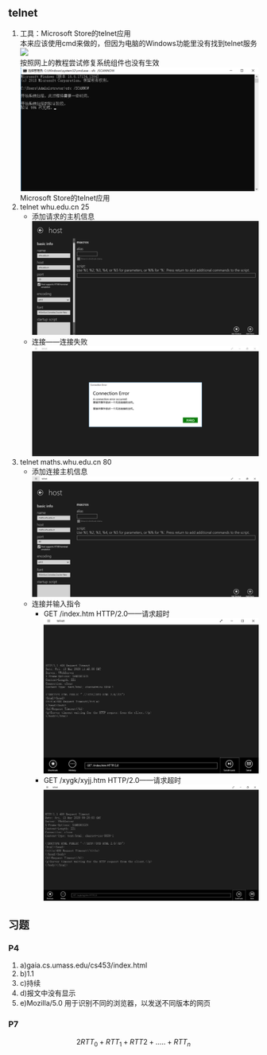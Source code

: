 ## telnet

1. 工具：Microsoft Store的telnet应用<br>本来应该使用cmd来做的，但因为电脑的Windows功能里没有找到telnet服务![](/1.png)<br>按照网上的教程尝试修复系统组件也没有生效![cmd修复系统组件](2.png)<br>Microsoft Store的telnet应用
2. telnet whu.edu.cn 25
   + 添加请求的主机信息![主机信息](./4.png)
   + 连接——连接失败![连接失败](./5.png)
3. telnet maths.whu.edu.cn 80
   + 添加连接主机信息![maths.whu.edu.cn 80](./6.png)
   + 连接并输入指令
     + GET /index.htm HTTP/2.0——请求超时![1584100100991](./8.png)
     + GET /xygk/xyjj.htm HTTP/2.0——请求超时![请求超时](7.png)

## 习题

### P4

1. a)gaia.cs.umass.edu/cs453/index.html
2. b)1.1
3. c)持续
4. d)报文中没有显示
5. e)Mozilla/5.0 用于识别不同的浏览器，以发送不同版本的网页

### P7

$$
2RTT_0+RTT_1+RTT2+.....+RTT_n
$$


